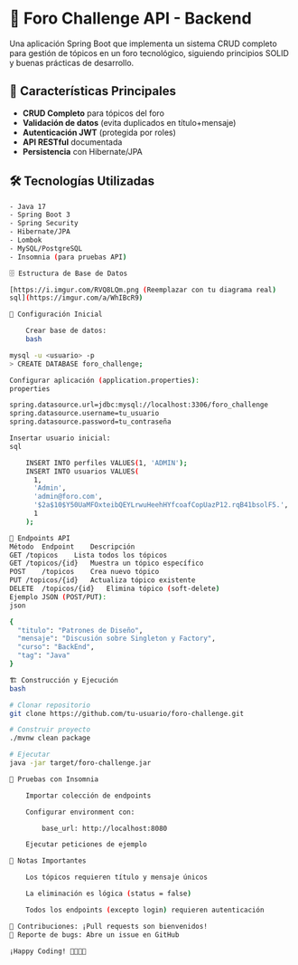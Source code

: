 # 🚀 Foro Challenge API - Backend

Una aplicación Spring Boot que implementa un sistema CRUD completo para gestión de tópicos en un foro tecnológico, siguiendo principios SOLID y buenas prácticas de desarrollo.

## 🌟 Características Principales

- **CRUD Completo** para tópicos del foro
- **Validación de datos** (evita duplicados en título+mensaje)
- **Autenticación JWT** (protegida por roles)
- **API RESTful** documentada
- **Persistencia** con Hibernate/JPA

## 🛠️ Tecnologías Utilizadas

```bash
- Java 17
- Spring Boot 3
- Spring Security
- Hibernate/JPA
- Lombok
- MySQL/PostgreSQL
- Insomnia (para pruebas API)

🗄️ Estructura de Base de Datos

[https://i.imgur.com/RVQ8LQm.png (Reemplazar con tu diagrama real)
sql](https://imgur.com/a/WhIBcR9)

🔌 Configuración Inicial

    Crear base de datos:
    bash

mysql -u <usuario> -p
> CREATE DATABASE foro_challenge;

Configurar aplicación (application.properties):
properties

spring.datasource.url=jdbc:mysql://localhost:3306/foro_challenge
spring.datasource.username=tu_usuario
spring.datasource.password=tu_contraseña

Insertar usuario inicial:
sql

    INSERT INTO perfiles VALUES(1, 'ADMIN');
    INSERT INTO usuarios VALUES(
      1, 
      'Admin', 
      'admin@foro.com', 
      '$2a$10$Y50UaMFOxteibQEYLrwuHeehHYfcoafCopUazP12.rqB41bsolF5.', 
      1
    );

📡 Endpoints API
Método	Endpoint	Descripción
GET	/topicos	Lista todos los tópicos
GET	/topicos/{id}	Muestra un tópico específico
POST	/topicos	Crea nuevo tópico
PUT	/topicos/{id}	Actualiza tópico existente
DELETE	/topicos/{id}	Elimina tópico (soft-delete)
Ejemplo JSON (POST/PUT):
json

{
  "titulo": "Patrones de Diseño",
  "mensaje": "Discusión sobre Singleton y Factory",
  "curso": "BackEnd",
  "tag": "Java"
}

🏗️ Construcción y Ejecución
bash

# Clonar repositorio
git clone https://github.com/tu-usuario/foro-challenge.git

# Construir proyecto
./mvnw clean package

# Ejecutar
java -jar target/foro-challenge.jar

🧪 Pruebas con Insomnia

    Importar colección de endpoints

    Configurar environment con:

        base_url: http://localhost:8080

    Ejecutar peticiones de ejemplo

📌 Notas Importantes

    Los tópicos requieren título y mensaje únicos

    La eliminación es lógica (status = false)

    Todos los endpoints (excepto login) requieren autenticación

🤝 Contribuciones: ¡Pull requests son bienvenidos!
🐞 Reporte de bugs: Abre un issue en GitHub

¡Happy Coding! 👨‍💻👩‍💻

